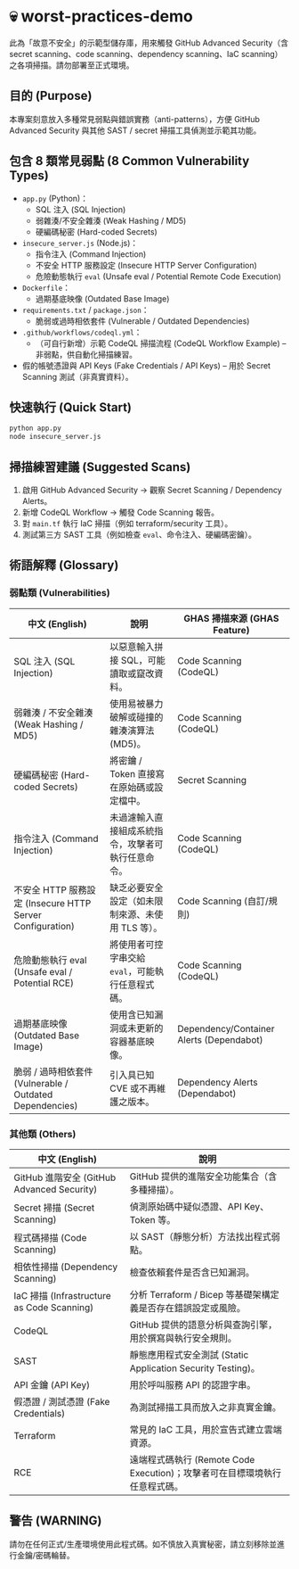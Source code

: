 # 💀 worst-practices-demo
此為「故意不安全」的示範型儲存庫，用來觸發 GitHub Advanced Security（含 secret scanning、code scanning、dependency scanning、IaC scanning）之各項掃描。請勿部署至正式環境。

## 目的 (Purpose)
本專案刻意放入多種常見弱點與錯誤實務（anti-patterns），方便 GitHub Advanced Security 與其他 SAST / secret 掃描工具偵測並示範其功能。

## 包含 8 類常見弱點 (8 Common Vulnerability Types)
- `app.py` (Python)：
	- SQL 注入 (SQL Injection)
	- 弱雜湊/不安全雜湊 (Weak Hashing / MD5)
	- 硬編碼秘密 (Hard-coded Secrets)
- `insecure_server.js` (Node.js)：
	- 指令注入 (Command Injection)
	- 不安全 HTTP 服務設定 (Insecure HTTP Server Configuration)
	- 危險動態執行 `eval` (Unsafe eval / Potential Remote Code Execution)
- `Dockerfile`：
	- 過期基底映像 (Outdated Base Image)
- `requirements.txt` / `package.json`：
	- 脆弱或過時相依套件 (Vulnerable / Outdated Dependencies)
- `.github/workflows/codeql.yml`：
	- （可自行新增）示範 CodeQL 掃描流程 (CodeQL Workflow Example) – 非弱點，供自動化掃描練習。
- 假的帳號憑證與 API Keys (Fake Credentials / API Keys) – 用於 Secret Scanning 測試（非真實資料）。

## 快速執行 (Quick Start)
```bash
python app.py
node insecure_server.js
```

## 掃描練習建議 (Suggested Scans)
1. 啟用 GitHub Advanced Security → 觀察 Secret Scanning / Dependency Alerts。
2. 新增 CodeQL Workflow → 觸發 Code Scanning 報告。
3. 對 `main.tf` 執行 IaC 掃描（例如 terraform/security 工具）。
4. 測試第三方 SAST 工具（例如檢查 `eval`、命令注入、硬編碼密鑰）。

## 術語解釋 (Glossary)
### 弱點類 (Vulnerabilities)
| 中文 (English) | 說明 | GHAS 掃描來源 (GHAS Feature) |
| -------------- | ---- | ----------------------------- |
| SQL 注入 (SQL Injection) | 以惡意輸入拼接 SQL，可能讀取或竄改資料。 | Code Scanning (CodeQL) |
| 弱雜湊 / 不安全雜湊 (Weak Hashing / MD5) | 使用易被暴力破解或碰撞的雜湊演算法 (MD5)。 | Code Scanning (CodeQL) |
| 硬編碼秘密 (Hard-coded Secrets) | 將密鑰 / Token 直接寫在原始碼或設定檔中。 | Secret Scanning |
| 指令注入 (Command Injection) | 未過濾輸入直接組成系統指令，攻擊者可執行任意命令。 | Code Scanning (CodeQL) |
| 不安全 HTTP 服務設定 (Insecure HTTP Server Configuration) | 缺乏必要安全設定（如未限制來源、未使用 TLS 等）。 | Code Scanning (自訂/規則) |
| 危險動態執行 eval (Unsafe eval / Potential RCE) | 將使用者可控字串交給 `eval`，可能執行任意程式碼。 | Code Scanning (CodeQL) |
| 過期基底映像 (Outdated Base Image) | 使用含已知漏洞或未更新的容器基底映像。 | Dependency/Container Alerts (Dependabot) |
| 脆弱 / 過時相依套件 (Vulnerable / Outdated Dependencies) | 引入具已知 CVE 或不再維護之版本。 | Dependency Alerts (Dependabot) |

### 其他類 (Others)
| 中文 (English) | 說明 |
| -------------- | ---- |
| GitHub 進階安全 (GitHub Advanced Security) | GitHub 提供的進階安全功能集合（含多種掃描）。|
| Secret 掃描 (Secret Scanning) | 偵測原始碼中疑似憑證、API Key、Token 等。|
| 程式碼掃描 (Code Scanning) | 以 SAST（靜態分析）方法找出程式弱點。|
| 相依性掃描 (Dependency Scanning) | 檢查依賴套件是否含已知漏洞。|
| IaC 掃描 (Infrastructure as Code Scanning) | 分析 Terraform / Bicep 等基礎架構定義是否存在錯誤設定或風險。|
| CodeQL | GitHub 提供的語意分析與查詢引擎，用於撰寫與執行安全規則。|
| SAST | 靜態應用程式安全測試 (Static Application Security Testing)。|
| API 金鑰 (API Key) | 用於呼叫服務 API 的認證字串。|
| 假憑證 / 測試憑證 (Fake Credentials) | 為測試掃描工具而放入之非真實金鑰。|
| Terraform | 常見的 IaC 工具，用於宣告式建立雲端資源。|
| RCE | 遠端程式碼執行 (Remote Code Execution)；攻擊者可在目標環境執行任意程式碼。|

## 警告 (WARNING)
請勿在任何正式/生產環境使用此程式碼。如不慎放入真實秘密，請立刻移除並進行金鑰/密碼輪替。